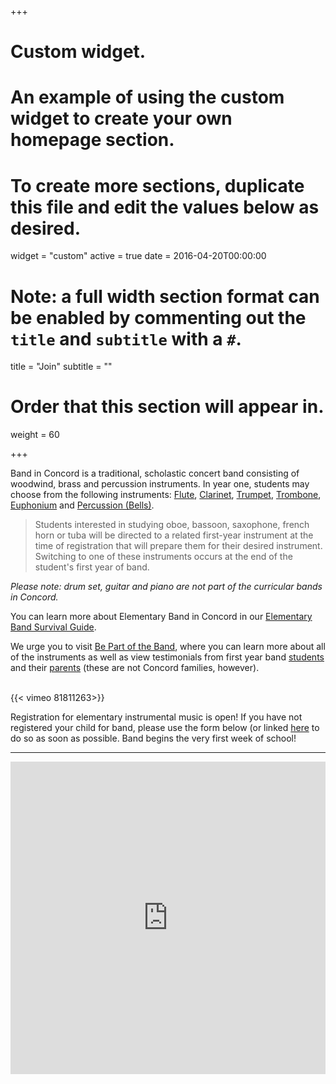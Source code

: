 +++
# Custom widget.
# An example of using the custom widget to create your own homepage section.
# To create more sections, duplicate this file and edit the values below as desired.
widget = "custom"
active = true
date = 2016-04-20T00:00:00

# Note: a full width section format can be enabled by commenting out the `title` and `subtitle` with a `#`.
title = "Join"
subtitle = ""

# Order that this section will appear in.
weight = 60

+++

Band in Concord is a traditional, scholastic concert band consisting of woodwind, brass and percussion instruments. In year one, students may choose from the following instruments: [Flute](http://vimeo.com/81819608), [Clarinet](http://vimeo.com/81816192), [Trumpet](http://vimeo.com/81818744), [Trombone](http://vimeo.com/81818078), [Euphonium](http://vimeo.com/81813286) and [Percussion (Bells)](http://vimeo.com/81813284).

>Students interested in studying oboe, bassoon, saxophone, french horn or tuba will be directed to a related first-year instrument at the time of registration that will prepare them for their desired instrument. Switching to one of these instruments occurs at the end of the student's first year of band.

*Please note: drum set, guitar and piano are not part of the curricular bands in Concord.*

You can learn more about Elementary Band in Concord in our [Elementary Band Survival Guide](#).

We urge you to visit [Be Part of the Band](http://www.bepartoftheband.com/), where you can learn more about all of the instruments as well as view testimonials from first year band [students](http://vimeo.com/81813279) and their [parents](http://vimeo.com/81819035) (these are not Concord families, however).

<br> {{< vimeo 81811263>}} <br>

Registration for elementary instrumental music is open! If you have not registered your child for band, please use the form below (or linked [here](https://goo.gl/forms/SuCJLWAcDqelOeO03) to do so as soon as possible. Band begins the very first week of school!

----

<html>
<iframe src="https://docs.google.com/forms/d/e/1FAIpQLSeG__j_wztCU7qtg5ZhRw2D5fNHkxlGRbE5kzqCgvLDDI9Gsw/viewform?embedded=true" width="100%" height="500" frameborder="0" marginheight="0" marginwidth="0">Loading...</iframe></html>
